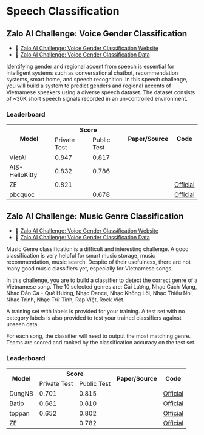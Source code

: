 # Speech Classification

## Zalo AI Challenge: Voice Gender Classification

* :link: [Zalo AI Challenge: Voice Gender Classification Website](https://challenge.zalo.ai/portal/voice)
* :file_folder: [Zalo AI Challenge: Voice Gender Classification Data](https://challenge.zalo.ai/portal/voice/data)

Identifying gender and regional accent from speech is essential for intelligent systems such as conversational chatbot, recommendation systems, smart home, and speech recognition. In this speech challenge, you will build a system to predict genders and regional accents of Vietnamese speakers using a diverse speech dataset.  The dataset consists of ~30K short speech signals recorded in an un-controlled environment.

### Leaderboard

<table>
  <tr>
    <th rowspan="2">Model</th>
    <th colspan="2">Score</th>
    <th rowspan="2">Paper/Source</th>
    <th rowspan="2">Code</th>
  </tr>
  <tr>
    <td>Private Test</td>
    <td>Public Test</td>
  </tr>
  <tr>
    <td>VietAI</td>
    <td>0.847</td>
    <td>0.817</td>
    <td></td>
    <td></td>
  </tr>
  <tr>
    <td>AIS-HelloKitty</td>
    <td>0.832</td>
    <td>0.786</td>
    <td></td>
    <td></td>
  </tr>
  <tr>
    <td>ZE</td>
    <td>0.821</td>
    <td></td>
    <td></td>
    <td><a href="https://github.com/tiepvupsu/zalo_voice">Official</a></td>
  </tr>
    <tr>
    <td>pbcquoc</td>
    <td></td>
    <td>0.678</td>
    <td></td>
    <td><a href="https://github.com/pbcquoc/voice_zaloai">Official</a></td>
  </tr>
</table>

## Zalo AI Challenge: Music Genre Classification

* :link: [Zalo AI Challenge: Voice Gender Classification Website](https://challenge.zalo.ai/portal/music)
* :file_folder: [Zalo AI Challenge: Voice Gender Classification Data](https://challenge.zalo.ai/portal/music/data)

Music Genre classification is a difficult and interesting challenge. A good classification is very helpful for smart music storage, music recommendation, music search. Despite of their usefulness, there are not many good music classifiers yet, especially for Vietnamese songs.

In this challenge, you are to build a classifier to detect the correct genre of a Vietnamese song. The 10 selected genres are: Cải Lương, Nhạc Cách Mạng, Nhạc Dân Ca - Quê Hương, Nhạc Dance, Nhạc Không Lời, Nhạc Thiếu Nhi, Nhạc Trịnh, Nhạc Trữ Tình, Rap Việt, Rock Việt.

A training set with labels is provided for your training. A test set with no category labels is also provided to test your trained classifiers against unseen data.

For each song, the classifier will need to output the most matching genre. Teams are scored and ranked by the classification accuracy on the test set.

### Leaderboard

<table>
  <tr>
    <th rowspan="2">Model</th>
    <th colspan="2">Score</th>
    <th rowspan="2">Paper/Source</th>
    <th rowspan="2">Code</th>
  </tr>
  <tr>
    <td>Private Test</td>
    <td>Public Test</td>
  </tr>
  <tr>
    <td>DungNB</td>
    <td>0.701</td>
    <td>0.815</td>
    <td></td>
    <td><a href="https://github.com/dungnb1333/music_genre_classification">Official</a></td>
  </tr>
  <tr>
    <td>Batip</td>
    <td>0.681</td>
    <td>0.810</td>
    <td></td>
    <td><a href="https://gitlab.com/bambootran89/zaloai-music">Official</a></td>
  </tr>
  <tr>
    <td>toppan</td>
    <td>0.652</td>
    <td>0.802</td>
    <td></td>
    <td><a href="https://github.com/taprosoft/music-genre-classification">Official</a></td>
  </tr>
   <tr>
    <td>ZE</td>
    <td></td>
    <td>0.782</td>
    <td></td>
    <td><a href="https://github.com/tiepvupsu/zalo_voice">Official</a></td>
  </tr>
</table>

